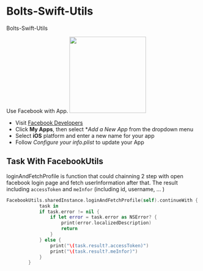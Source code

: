 # Bolts-Swift-Utils
Bolts-Swift-Utils

Use Facebook with App. <img src="http://www.doit.ba/img/facebook.jpg" width="200">
- Visit <a href="https://developers.facebook.com/" target="_blank">Facebook Developers</a>
- Click **My Apps**, then select **Add a New App* from the dropdown menu
- Select **iOS** platform and enter a new name for your app
- Follow *Configure your info.plist* to update your App


## Task With FacebookUtils
loginAndFetchProfile is function that could chainning 2 step with open facebook login page and fetch userInformation after that. The result including `accessToken` and `meInfor` (including id, username, ... )
```swift
FacebookUtils.sharedInstance.loginAndFetchProfile(self).continueWith {
            task in
            if task.error != nil {
                if let error = task.error as NSError? {
                    print(error.localizedDescription)
                    return
                }
            } else {
                print("\(task.result?.accessToken)")
                print("\(task.result?.meInfor)")
            }
        }
```
